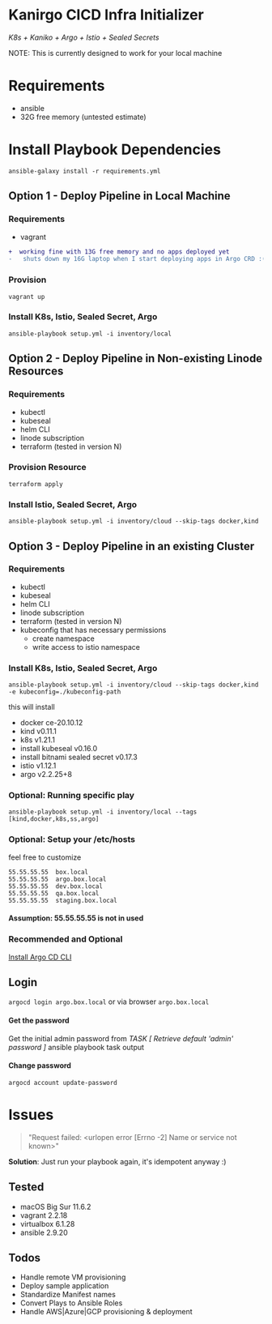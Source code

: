 # Kanirgo CICD Infra Initializer

_K8s + Kaniko + Argo + Istio + Sealed Secrets_

NOTE: This is currently designed to work for your local machine

# Requirements
- ansible
- 32G free memory (untested estimate)

# Install Playbook Dependencies
`ansible-galaxy install -r requirements.yml`

## Option 1 - Deploy Pipeline in Local Machine
### Requirements
- vagrant

```diff
+  working fine with 13G free memory and no apps deployed yet
-   shuts down my 16G laptop when I start deploying apps in Argo CRD :(
```
### Provision 
`vagrant up`
### Install K8s, Istio, Sealed Secret, Argo
`ansible-playbook setup.yml -i inventory/local`

## Option 2 - Deploy Pipeline in Non-existing Linode Resources
### Requirements
- kubectl
- kubeseal
- helm CLI
- linode subscription 
- terraform (tested in version N)
### Provision Resource
`terraform apply`
### Install Istio, Sealed Secret, Argo
`ansible-playbook setup.yml -i inventory/cloud --skip-tags docker,kind`

## Option 3 - Deploy Pipeline in an existing Cluster
### Requirements
- kubectl
- kubeseal
- helm CLI
- linode subscription
- terraform (tested in version N)
- kubeconfig that has necessary permissions
  - create namespace
  - write access to istio namespace
### Install K8s, Istio, Sealed Secret, Argo
`ansible-playbook setup.yml -i inventory/cloud --skip-tags docker,kind -e kubeconfig=./kubeconfig-path`

this will install 
- docker ce-20.10.12
- kind v0.11.1 
- k8s v1.21.1
- install kubeseal v0.16.0
- install bitnami sealed secret v0.17.3
- istio v1.12.1
- argo v2.2.25+8

###  Optional: Running specific play
`ansible-playbook setup.yml -i inventory/local --tags [kind,docker,k8s,ss,argo]`

### Optional: Setup your /etc/hosts 
feel free to customize

    55.55.55.55  box.local
    55.55.55.55  argo.box.local
    55.55.55.55  dev.box.local
    55.55.55.55  qa.box.local
    55.55.55.55  staging.box.local
#### Assumption: 55.55.55.55 is not in used

### Recommended and Optional 
[Install Argo CD CLI](https://argo-cd.readthedocs.io/en/stable/cli_installation/)

## Login
`argocd login argo.box.local` or via browser `argo.box.local`

#### Get the password
Get the initial admin password from _TASK [ Retrieve default 'admin' password ]_ ansible playbook task output 

#### Change password
`argocd account update-password`

# Issues

> "Request failed: <urlopen error [Errno -2] Name or service not known>"


**Solution**: Just run your playbook again, it's idempotent anyway :)

## Tested
- macOS Big Sur 11.6.2
- vagrant 2.2.18
- virtualbox 6.1.28
- ansible 2.9.20

## Todos
- Handle remote VM provisioning
- Deploy sample application
- Standardize Manifest names
- Convert Plays to Ansible Roles
- Handle AWS|Azure|GCP provisioning & deployment

